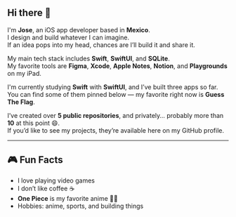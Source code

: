 ## Hi there 👋

I'm **Jose**, an iOS app developer based in **Mexico**.  
I design and build whatever I can imagine.  
If an idea pops into my head, chances are I’ll build it and share it.

My main tech stack includes **Swift**, **SwiftUI**, and **SQLite**.  
My favorite tools are **Figma**, **Xcode**, **Apple Notes**, **Notion**, and **Playgrounds** on my iPad.

I'm currently studying **Swift** with **SwiftUI**, and I’ve built three apps so far.  
You can find some of them pinned below — my favorite right now is **Guess The Flag**.

I’ve created over **5 public repositories**, and privately… probably more than **10** at this point 😄.  
If you’d like to see my projects, they’re available here on my GitHub profile.

---

## 🎮 Fun Facts

- I love playing video games  
- I don’t like coffee ☕  
- **One Piece** is my favorite anime 🏴‍☠️  
- Hobbies: anime, sports, and building things  
